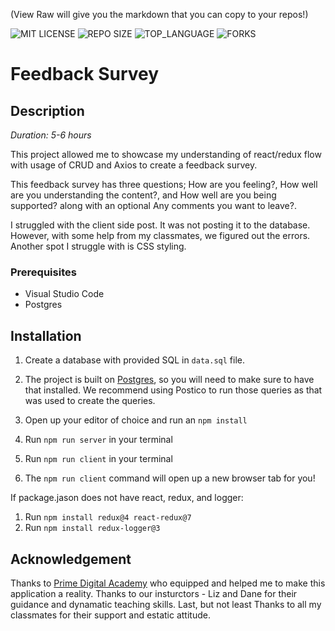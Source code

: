 (View Raw will give you the markdown that you can copy to your repos!)


![MIT LICENSE](https://img.shields.io/github/license/scottbromander/the_marketplace.svg?style=flat-square)
![REPO SIZE](https://img.shields.io/github/repo-size/scottbromander/the_marketplace.svg?style=flat-square)
![TOP_LANGUAGE](https://img.shields.io/github/languages/top/scottbromander/the_marketplace.svg?style=flat-square)
![FORKS](https://img.shields.io/github/forks/scottbromander/the_marketplace.svg?style=social)

# Feedback Survey

## Description

_Duration: 5-6 hours_

This project allowed me to showcase my understanding of react/redux flow with usage of CRUD and Axios to create a feedback survey.

This feedback survey has three questions; How are you feeling?, How well are you understanding the content?, and How well are you being supported? along with an optional Any comments you want to leave?.

I struggled with the client side post. It was not posting it to the database. However, with some help from my classmates, we figured out the errors. Another spot I struggle with is CSS styling.



### Prerequisites

- Visual Studio Code
- Postgres

## Installation

1. Create a database with provided SQL in `data.sql` file.
2. The project is built on [Postgres](https://www.postgresql.org/download/), so you will need to make sure to have that installed. We recommend using Postico to run those queries as that was used to create the queries.

3. Open up your editor of choice and run an `npm install`
4. Run `npm run server` in your terminal
5. Run `npm run client` in your terminal
6. The `npm run client` command will open up a new browser tab for you!

If package.jason does not have react, redux, and logger:
1. Run `npm install redux@4 react-redux@7`
2. Run `npm install redux-logger@3`

## Acknowledgement
Thanks to [Prime Digital Academy](www.primeacademy.io) who equipped and helped me to make this application a reality. Thanks to our insturctors - Liz and Dane for their guidance and dynamatic teaching skills. Last, but not least Thanks to all my classmates for their support and estatic attitude.

